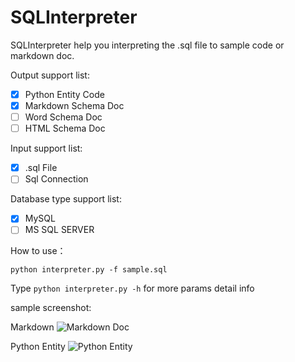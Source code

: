 # SQLInterpreter
SQLInterpreter help you interpreting the .sql file to sample code or markdown doc.

Output support list:

- [x] Python Entity Code
- [x] Markdown Schema Doc
- [ ] Word Schema Doc
- [ ] HTML Schema Doc

Input support list:

- [x] .sql File
- [ ] Sql Connection

Database type support list:

- [x] MySQL
- [ ] MS SQL SERVER

How to use：

`python interpreter.py -f sample.sql`

Type `python interpreter.py -h` for more params detail info


sample screenshot:

Markdown
![Markdown Doc][1]

Python Entity
![Python Entity][2]


  [1]: http://7xlizz.com1.z0.glb.clouddn.com/699B4817-1284-494D-9F50-098B439BD115.png
  [2]: http://7xlizz.com1.z0.glb.clouddn.com/ADF7C484-2F10-48A3-9871-984E11A8EEB6.png